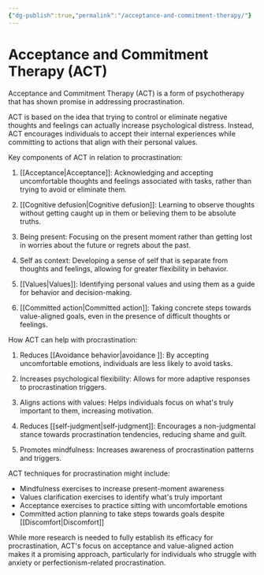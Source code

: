 ```yaml
---
{"dg-publish":true,"permalink":"/acceptance-and-commitment-therapy/"}
---
```


# Acceptance and Commitment Therapy (ACT)

Acceptance and Commitment Therapy (ACT) is a form of psychotherapy that has shown promise in addressing procrastination. 

ACT is based on the idea that trying to control or eliminate negative thoughts and feelings can actually increase psychological distress. Instead, ACT encourages individuals to accept their internal experiences while committing to actions that align with their personal values.

Key components of ACT in relation to procrastination:

1. [[Acceptance\|Acceptance]]: Acknowledging and accepting uncomfortable thoughts and feelings associated with tasks, rather than trying to avoid or eliminate them.

2. [[Cognitive defusion\|Cognitive defusion]]: Learning to observe thoughts without getting caught up in them or believing them to be absolute truths.

3. Being present: Focusing on the present moment rather than getting lost in worries about the future or regrets about the past.

4. Self as context: Developing a sense of self that is separate from thoughts and feelings, allowing for greater flexibility in behavior.

5. [[Values\|Values]]: Identifying personal values and using them as a guide for behavior and decision-making.

6. [[Committed action\|Committed action]]: Taking concrete steps towards value-aligned goals, even in the presence of difficult thoughts or feelings.

How ACT can help with procrastination:

1. Reduces [[Avoidance behavior\|avoidance ]]: By accepting uncomfortable emotions, individuals are less likely to avoid tasks.

2. Increases psychological flexibility: Allows for more adaptive responses to procrastination triggers.

3. Aligns actions with values: Helps individuals focus on what's truly important to them, increasing motivation.

4. Reduces [[self-judgment\|self-judgment]]: Encourages a non-judgmental stance towards procrastination tendencies, reducing shame and guilt.

5. Promotes mindfulness: Increases awareness of procrastination patterns and triggers.

ACT techniques for procrastination might include:

- Mindfulness exercises to increase present-moment awareness
- Values clarification exercises to identify what's truly important
- Acceptance exercises to practice sitting with uncomfortable emotions
- Committed action planning to take steps towards goals despite [[Discomfort\|Discomfort]]

While more research is needed to fully establish its efficacy for procrastination, ACT's focus on acceptance and value-aligned action makes it a promising approach, particularly for individuals who struggle with anxiety or perfectionism-related procrastination.
